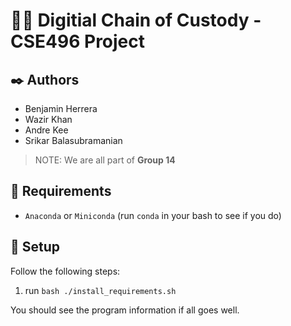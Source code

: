 # ⛓️‍💥 Digitial Chain of Custody - CSE496 Project

## ✒️ Authors

- Benjamin Herrera
- Wazir Khan
- Andre Kee
- Srikar Balasubramanian
> NOTE: We are all part of **Group 14**

## 📃 Requirements

- `Anaconda` or `Miniconda` (run `conda` in your bash to see if you do) 

## 🥾 Setup

Follow the following steps:

1. run `bash ./install_requirements.sh`

You should see the program information if all goes well.